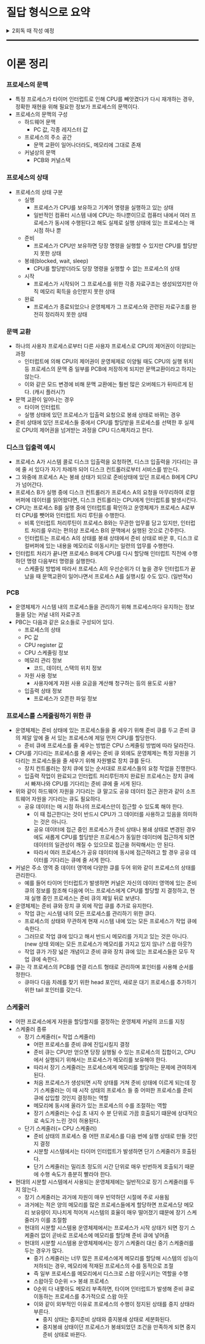 # 질답 형식으로 요약

<details>
<summary>2회독 때 작성 예정</summary>

...
</details>

<hr style="height: 3px; background-color: black; border: none;">

# 이론 정리

### 프로세스의 문맥
- 특정 프로세스가 타이머 인터럽트로 인해 CPU를 빼앗겼다가 다시 재개하는 경우, 정확한 재현을 위해 필요한 정보가 프로세스의 문맥이다.
- 프로세스의 문맥의 구성
  - 하드웨어 문맥
    - PC 값, 각종 레지스터 값
  - 프로세스의 주소 공간
    - 문맥 교환이 일어나더라도, 메모리에 그대로 존재 
  - 커널상의 문맥
    - PCB와 커널스택

### 프로세스의 상태
- 프로세스의 상태 구분 
  - 실행
    - 프로세스가 CPU를 보유하고 기계어 명령을 실행하고 있는 상태
    - 일반적인 컴퓨터 시스템 내에 CPU는 하나뿐이므로 컴퓨터 내에서 여러 프로세스가 동시에 수행된다고 해도 실제로 실행 상태에 있는 프로세스는 매 시점 하나 뿐
  - 준비
    - 프로세스가 CPU만 보유하면 당장 명령을 실행할 수 있지만 CPU를 할당받지 못한 상태
  - 봉쇄(blocked, wait, sleep)
    - CPU를 할당받더라도 당장 명령을 실행할 수 없는 프로세스의 상태
  - 시작
    - 프로세스가 시작되어 그 프로세스를 위한 각종 자료구조는 생성되었지만 아직 메모리 획득을 승인받지 못한 상태
  - 완료
    - 프로세스가 종료되었으나 운영체제가 그 프로세스와 관련된 자료구조를 완전히 정리하지 못한 상태

### 문맥 교환
- 하나의 사용자 프로세스로부터 다른 사용자 프로세스로 CPU의 제어권이 이양되는 과정
  - 인터럽트에 의해 CPU의 제어권이 운영체제로 이양될 때도 CPU의 실행 위치 등 프로세스의 문맥 중 일부를 PCB에 저장하게 되지만 문맥교환이라고 하지는 않는다.
  - 이와 같은 모드 변경에 비해 문맥 교환에는 훨씬 많은 오버헤드가 뒤따르게 된다. (캐시 플러시?)
- 문맥 교환이 일어나는 경우
  - 타이머 인터럽트
  - 실행 상태에 있던 프로세스가 입출력 요청으로 봉쇄 상태로 바뀌는 경우
- 준비 상태에 있던 프로세스들 중에서 CPU를 할당받을 프로세스를 선택한 후 실제로 CPU의 제어권을 넘겨받는 과정을 CPU 디스패치라고 한다.

### 디스크 입출력 예시
- 프로세스 A가 시스템 콜로 디스크 입출력을 요청하면, 디스크 입출력을 기다리는 큐에 줄 서 있다가 자기 차례까 되어 디스크 컨트롤러로부터 서비스를 받는다.
- 그 와중에 프로세스 A는 봉쇄 상태가 되므로 준비상태에 있던 프로세스 B에게 CPU가 넘어간다.
- 프로세스 B가 실행 중에 디스크 컨트롤러가 프로세스 A의 요청을 마무리하여 로컬 버퍼에 데이터를 읽어왔다면, 디스크 컨트롤러는 CPU에게 인터럽트를 발생시킨다.
- CPU는 프로세스 B를 실행 중에 인터럽트를 확인하고 운영체제가 프로세스 A로부터 CPU를 뺏어와 인터럽트 처리 루틴을 수행한다.
  - 비록 인터럽트 처리루틴이 프로세스 B와는 무관한 업무를 담고 있지만, 인터럽트 처리를 우리는 편의상 프로세스 B의 문맥에서 실행된 것으로 간주한다.
  - 인터럽트는 프로세스 A의 상태를 봉쇄 상태에서 준비 상태로 바꾼 후, 디스크 로컬버퍼에 있는 내용을 메모리로 이동시키는 일련의 업무를 수행한다.
- 인터럽트 처리가 끝나면 프로세스 B에게 CPU를 다시 할당해 인터럽트 직전에 수행하던 명령 다음부터 명령을 실행한다.
  - 스케줄링 방법에 따라서 프로세스 A의 우선순위가 더 높을 경우 인터럽트가 끝났을 때 문맥교환이 일어나면서 프로세스 A를 실행시킬 수도 있다. (일반적x)
  
### PCB
- 운영체제가 시스템 내의 프로세스들을 관리하기 위해 프로세스마다 유지하는 정보들을 담는 커널 내의 자료구조
- PBC는 다음과 같은 요소들로 구성되어 있다.
  - 프로세스의 상태
  - PC 값
  - CPU register 값
  - CPU 스케줄링 정보
  - 메모리 관리 정보
    - 코드, 데이터, 스택의 위치 정보
  - 자원 사용 정보
    - 사용자에게 자원 사용 요금을 계산해 청구하는 등의 용도로 사용?
  - 입출력 상태 정보
    - 프로세스가 오픈한 파일 정보

### 프로세스를 스케줄링하기 위한 큐
- 운영체제는 준비 상태에 있는 프로세스들을 줄 세우기 위해 준비 큐를 두고 준비 큐의 제알 앞에 줄 서 있는 프로세스에 제일 먼저 CPU를 할당한다.
  - 준비 큐에 프로세스를 줄 세우는 방법은 CPU 스케줄링 방법에 따라 달라진다.
- CPU를 기다리는 프로세스를 줄 세우는 준비 큐 외에도 운영체제는 특정 자원을 기다리는 프로세스들을 줄 세우기 위해 자원별로 장치 큐를 둔다.
  - 장치 컨트롤러는 장치 큐에 있는 순서대로 프로세스들의 요청 작업을 진행한다.
  - 입출력 작업이 완료되고 인터럽트 처리루틴까지 완료된 프로세스는 장치 큐에서 빠져나와 CPU를 기다리는 준비 큐에 줄 서게 된다.
- 위와 같이 하드웨어 자원을 기다리는 큐 말고도 공유 데이터 접근 권한과 같이 소프트웨어 자원을 기다리는 큐도 필요하다.
  - 공유 데이터는 매 시점 하나의 프로세스만이 접근할 수 있도록 해야 한다.
    - 이 때 접근한다는 것이 반드시 CPU가 그 데이터를 사용하고 있음을 의미하는 것은 아니다.
    - 공유 데이터에 접근 중인 프로세스가 준비 상태나 봉쇄 상태로 변경된 경우에도 새롭게 CPU를 할당받은 프로세스가 동일한 데이터에 접근하게 되면 데이터의 일관성이 깨질 수 있으므로 접근을 허락해서는 안 된다.
    - 따라서 여러 프로세스가 공유 데이터에 동시에 접근하려고 할 경우 공유 데이터를 기다리는 큐에 줄 서게 한다.
- 커널은 주소 영역 중 데이터 영역에 다양한 큐를 두어 위와 같이 프로세스의 상태를 관리한다.
  - 예를 들어 타이머 인터럽트가 발생하면 커널은 자신의 데이터 영역에 있는 준비 큐의 정보를 참조해 다음에 어느 프로세스에게 CPU를 할당할 지 결정하고, 현재 실행 중인 프로세스는 준비 큐의 제일 뒤로 보낸다.
- 운영체제는 준비 큐와 장치 큐 외에 작업 큐를 추가로 유지한다.
  - 작업 큐는 시스템 내의 모든 프로세스를 관리하기 위한 큐다.
  - 프로세스의 상태와 무관하게 현재 시스템 내에 있는 모든 프로세스가 작업 큐에 속한다.
  - 그러므로 작업 큐에 있다고 해서 반드시 메모리를 가지고 있는 것은 아니다. (new 상태 외에는 모든 프로세스가 메모리를 가지고 있지 않나? 스왑 아웃?)
  - 작업 큐가 가장 넓은 개념이고 준비 큐와 장치 큐에 있는 프로세스들은 모두 작업 큐에 속한다.
- 큐는 각 프로세스의 PCB를 연결 리스트 형태로 관리하며 포인터를 사용해 순서를 정한다.
  - 큐마다 다음 차례를 찾기 위한 head 포인터, 새로운 대기 프로세스를 추가하기 위한 tail 포인터를 갖는다.

### 스케줄러
- 어떤 프로세스에게 자원을 할당할지를 결정하는 운영체제 커널의 코드를 지칭
- 스케줄러 종류
  - 장기 스케줄러(= 작업 스케줄러)
    - 어떤 프로세스를 준비 큐에 진입시킬지 결정
    - 준비 큐는 CPU만 얻으면 당장 실행될 수 있는 프로세스의 집합이고, CPU에서 실행되기 위해서는 프로세스가 메모리를 보유해야 한다.
    - 따라서 장기 스케줄러는 프로세스에게 메모리를 할당하는 문제에 관여하게 된다.
    - 처음 프로세스가 생성되면 시작 상태를 거쳐 준비 상태에 이르게 되는데 장기 스케줄러는 이 때 시작 상태의 프로세스 들 중 어떠한 프로세스를 준비 큐에 삽입할 것인지 결정하는 역할
    - 메모리에 동시에 올라가 있는 프로세스의 수를 조절하는 역할
    - 장기 스케줄러는 수십 초 내지 수 분 단위로 가끔 호출되기 떄문에 상대적으로 속도가 느린 것이 허용된다.
  - 단기 스케줄러(= CPU 스케줄러)
    - 준비 상태의 프로세스 중 어떤 프로세스를 다음 번에 실행 상태로 만들 것인지 결정
    - 시분할 시스템에서는 타이머 인터럽트가 발생하면 단기 스케줄러가 호출된다.
    - 단기 스케줄러는 밀리초 정도의 시간 단위로 매우 빈번하게 호출되기 때문에 수행 속도가 충분히 빨라야 한다.
- 현대의 시분할 시스템에서 사용되는 운영체제에는 일반적으로 장기 스케줄러를 두지 않는다.
  - 장기 스케줄러는 과거에 자원이 매우 빈약하던 시절에 주로 사용됨
  - 과거에는 적은 양의 메모리를 많은 프로세스들에게 할당하면 프로세스당 메모리 보유량이 지나치게 적어져 시스템의 효율이 매우 떨어졌기 떄문에 장기 스케줄러가 이를 조절함
  - 현대의 시분할 시스템용 운영체제에서는 프로세스가 시작 상태가 되면 장기 스케줄러 없이 곧바로 프로세스에 메모리를 할당해 준비 큐에 넣어줌
  - 현대의 시분할 시스템용 운영체제에서는 장기 스케줄러 대신 중기 스케줄러를 두는 경우가 많다.
    - 중기 스케줄러는 너무 많은 프로세스에게 메모리를 할당해 시스템의 성능이 저하되는 경우, 메모리에 적재된 프로세스의 수를 동적으로 조절
    - 즉 일부 프로세스를 메모리에서 디스크로 스왑 아웃시키는 역할을 수행
    - 스왑아웃 0순위 => 봉쇄 프로세스
    - 0순위 다 내쫓아도 메모리 부족하면, 타이머 인터럽트가 발생해 준비 큐로 이동하는 프로세스를 추가적으로 스왑 아웃
    - 이와 같이 외부적인 이유로 프로세스의 수행이 정지된 상태를 중지 상태라 부른다.
      - 중지 상태는 중지준비 상태와 중지봉쇄 상태로 세분화된다.
      - 중지봉쇄 상태이던 프로세스가 봉쇄되었던 조건을 만족하게 되면 중지준비 상태로 바뀐다.
